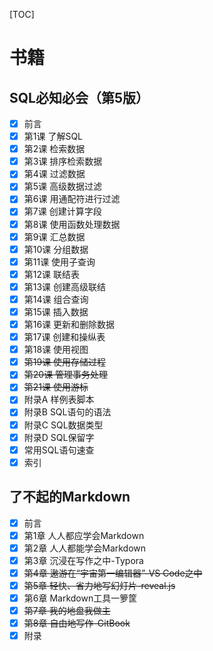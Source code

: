 [TOC]

# 书籍

## SQL必知必会（第5版）

- [x] 前言
- [x] 第1课 了解SQL
- [x] 第2课 检索数据
- [x] 第3课 排序检索数据
- [x] 第4课 过滤数据
- [x] 第5课 高级数据过滤
- [x] 第6课 用通配符进行过滤
- [x] 第7课 创建计算字段
- [x] 第8课 使用函数处理数据
- [x] 第9课 汇总数据
- [x] 第10课 分组数据
- [x] 第11课 使用子查询
- [x] 第12课 联结表
- [x] 第13课 创建高级联结
- [x] 第14课 组合查询
- [x] 第15课 插入数据
- [x] 第16课 更新和删除数据
- [x] 第17课 创建和操纵表
- [x] 第18课 使用视图
- [x] ~~第19课 使用存储过程~~
- [x] ~~第20课 管理事务处理~~
- [x] ~~第21课 使用游标~~
- [x] 附录A 样例表脚本
- [x] 附录B SQL语句的语法
- [x] 附录C SQL数据类型
- [x] 附录D SQL保留字
- [x] 常用SQL语句速查
- [x] 索引

## 了不起的Markdown

- [x] 前言
- [x] 第1章 人人都应学会Markdown
- [x] 第2章 人人都能学会Markdown
- [x] 第3章 沉浸在写作之中-Typora
- [x] ~~第4章 遨游在“宇宙第一编辑器”-VS Code之中~~
- [x] ~~第5章 轻快、省力地写幻灯片-reveal.js~~
- [x] 第6章 Markdown工具一箩筐
- [x] ~~第7章 我的地盘我做主~~
- [x] ~~第8章 自由地写作-GitBook~~
- [x] 附录
